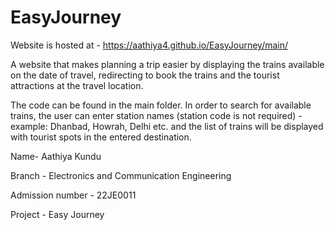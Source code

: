 # EasyJourney

Website is hosted at - https://aathiya4.github.io/EasyJourney/main/


A website that makes planning a trip easier by displaying the trains available on the date of travel, redirecting to book the trains and the tourist attractions at the travel location.


The code can be found in the main folder. In order to search for available trains, the user can enter station names (station code is not required) - example: Dhanbad, Howrah, Delhi etc. and the list of trains will be displayed with tourist spots in the entered destination. 




Name- Aathiya Kundu

Branch - Electronics and Communication Engineering

Admission number - 22JE0011

Project - Easy Journey 


